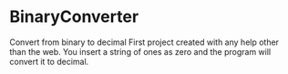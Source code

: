 # BinaryConverter
Convert from binary to decimal
First project created with any help other than the web. You insert a string of ones as zero and the program will convert it to decimal.
